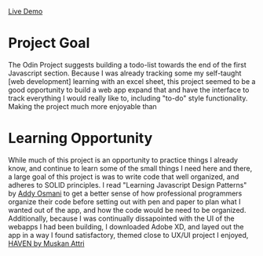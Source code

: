 <a href="http://khabera.github.io/progress-tracker">Live Demo</a>

<h1><strong>Project Goal</strong></h1>
<p>The Odin Project suggests building a todo-list towards the end of the first Javascript section. Because I was already tracking some my self-taught [web development] learning with an excel sheet, this project seemed to be a good opportunity to build a web app expand that and have the interface to track everything I would really like to, including "to-do" style functionality. Making the project much more enjoyable than </p>
<h1><strong>Learning Opportunity</strong></h1>
<p>While much of this project is an opportunity to practice things I already know, and continue to learn some of the small things I need here and there, a large goal of this project is was to write code that well organized, and adheres to SOLID principles. I read "Learning Javascript Design Patterns" by <a href=https://addyosmani.com>Addy Osmani</a> to get a better sense of how professional programmers organize their code before setting out with pen and paper to plan what I wanted out of the app, and how the code would be need to be organized. Additionally, because I was continually dissapointed with the UI of the webapps I had been building, I downloaded Adobe XD, and layed out the app in a way I found satisfactory, themed close to UX/UI project I enjoyed, <a href=https://www.behance.net/gallery/126901637/HAVEN-UXUI-Case-Study>HAVEN by Muskan Attri</a></p> 
